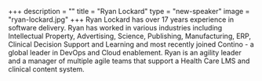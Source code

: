 +++
description = ""
title = "Ryan Lockard"
type = "new-speaker"
image = "ryan-lockard.jpg"
+++
Ryan Lockard has over 17 years experience in software delivery. Ryan has worked in various industries including Intellectual Property, Advertising, Science, Publishing, Manufacturing, ERP, Clinical Decision Support and Learning and most recently joined Contino - a global leader in DevOps and Cloud enablement. Ryan is an agility leader and a manager of multiple agile teams that support a Health Care LMS and clinical content system.